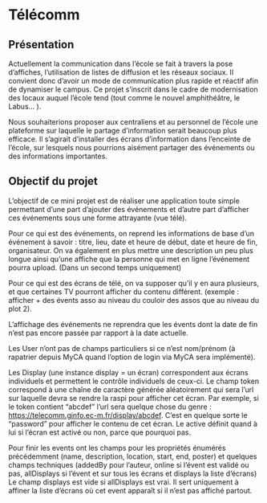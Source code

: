 <h1>Télécomm</h1>

<h2>Présentation</h2>

<p>Actuellement la communication dans l’école se fait à travers la pose d’affiches, l’utilisation de listes de diffusion et les réseaux sociaux. Il convient donc d’avoir un mode de communication plus rapide et réactif afin de dynamiser le campus. Ce projet s’inscrit dans le cadre de modernisation des locaux auquel l’école tend (tout comme le nouvel amphithéâtre, le Labus… ). </p>

<p>Nous souhaiterions proposer aux centraliens et au personnel de l’école une plateforme sur laquelle le partage d’information serait beaucoup plus efficace. Il s’agirait d’installer des écrans d’information dans l’enceinte de l’école, sur lesquels nous pourrions aisément partager des événements ou des informations importantes.</p>

<h2>Objectif du projet</h2>

<p>L’objectif de ce mini projet est de réaliser une application toute simple permettant d’une part d’ajouter des événements et d’autre part d’afficher ces événements sous une forme attrayante (vue télé). 
   
   Pour ce qui est des événements, on reprend les informations de base d’un événement à savoir : titre, lieu, date et heure de début, date et heure de fin, organisateur. On va également en plus mettre une description un peu plus longue ainsi qu’une affiche que la personne qui met en ligne l’événement pourra upload. (Dans un second temps uniquement) 
   
   Pour ce qui est des écrans de télé, on va supposer qu’il y en aura plusieurs, et que certaines TV pourront afficher du contenu différent. (exemple : afficher + des évents asso au niveau du couloir des assos que au niveau du plot 2). 
   
   L’affichage des événements ne reprendra que les évents dont la date de fin n’est pas encore passée par rapport à la date actuelle. 

Les User n’ont pas de champs particuliers si ce n’est nom/prénom (à rapatrier depuis MyCA quand l’option de login via MyCA sera implémenté).

Les Display (une instance display = un écran) correspondent aux écrans individuels et permettent le contrôle individuels de ceux-ci. Le champ token correspond à une chaîne de caractère générée aléatoirement qui sera l’url sur laquelle devra se rendre la raspi pour afficher cet écran.
Par exemple, si le token contient “abcdef” l’url sera quelque chose du genre : https://telecomm.ginfo.ec-m.fr/display/abcdef. C’est en quelque sorte le “password” pour afficher le contenu de cet écran. Le active définit quand à lui si l’écran est activé ou non, parce que pourquoi pas. 

Pour finir les events ont les champs pour les propriétés énumérés précédemment (name, description, location, start, end, poster) et quelques champs techniques (addedBy pour l’auteur, online si l’évent est validé ou pas, allDisplays si l’évent et sur tous les écrans et displays la liste d’écrans) 
Le champ displays est vide si allDisplays est vrai. Il sert uniquement à affiner la liste d’écrans où cet event apparaît si il n’est pas affiché partout. 

</p>

